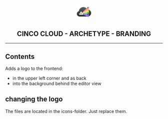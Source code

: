 <div align='center'>

<br />

<img src="../../../docs/vuepress/src/.vuepress/public/assets/cinco_cloud_logo.png" width="10%" alt="Cinco Cloud Logo" />

<h2>CINCO CLOUD - ARCHETYPE - BRANDING</h2>

<hr />

</div>

## Contents
Adds a logo to the frontend:
- in the upper left corner and as back
- into the background behind the editor view

## changing the logo
The files are located in the icons-folder. Just replace them.
